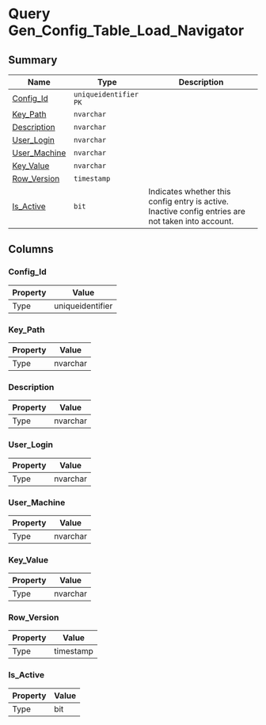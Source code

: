 # Query Gen_Config_Table_Load_Navigator


## Summary

| Name | Type | Description |
| - | - | --- |
|[Config_Id](#config_id)|`uniqueidentifier` `PK`||
|[Key_Path](#key_path)|`nvarchar` ||
|[Description](#description)|`nvarchar` ||
|[User_Login](#user_login)|`nvarchar` ||
|[User_Machine](#user_machine)|`nvarchar` ||
|[Key_Value](#key_value)|`nvarchar` ||
|[Row_Version](#row_version)|`timestamp` ||
|[Is_Active](#is_active)|`bit` |Indicates whether this config entry is active. Inactive config entries are not taken into account.|

## Columns

### Config_Id

| Property | Value |
| - | - |
|Type|uniqueidentifier|

### Key_Path

| Property | Value |
| - | - |
|Type|nvarchar|

### Description

| Property | Value |
| - | - |
|Type|nvarchar|

### User_Login

| Property | Value |
| - | - |
|Type|nvarchar|

### User_Machine

| Property | Value |
| - | - |
|Type|nvarchar|

### Key_Value

| Property | Value |
| - | - |
|Type|nvarchar|

### Row_Version

| Property | Value |
| - | - |
|Type|timestamp|

### Is_Active

| Property | Value |
| - | - |
|Type|bit|


